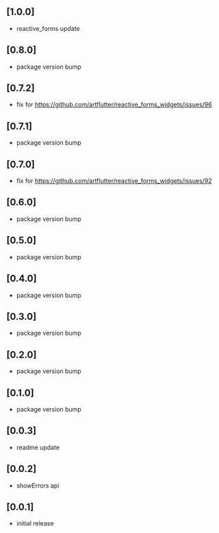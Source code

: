 ## [1.0.0]
* reactive_forms update

## [0.8.0]
* package version bump

## [0.7.2]
* fix for https://github.com/artflutter/reactive_forms_widgets/issues/96

## [0.7.1]
* package version bump

## [0.7.0]
* fix for https://github.com/artflutter/reactive_forms_widgets/issues/92

## [0.6.0]
* package version bump

## [0.5.0]
* package version bump

## [0.4.0]
* package version bump

## [0.3.0]
* package version bump

## [0.2.0]
* package version bump

## [0.1.0]
* package version bump

## [0.0.3]
* readme update

## [0.0.2]
* showErrors api

## [0.0.1]
* initial release